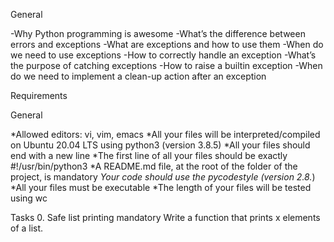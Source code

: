 General

-Why Python programming is awesome 
-What’s the difference between errors and exceptions
-What are exceptions and how to use them
-When do we need to use exceptions
-How to correctly handle an exception
-What’s the purpose of catching exceptions
-How to raise a builtin exception
-When do we need to implement a clean-up action after an exception

Requirements

General

*Allowed editors: vi, vim, emacs
*All your files will be interpreted/compiled on Ubuntu 20.04 LTS using python3 (version 3.8.5)
*All your files should end with a new line
*The first line of all your files should be exactly #!/usr/bin/python3
*A README.md file, at the root of the folder of the project, is mandatory
*Your code should use the pycodestyle (version 2.8.*)
*All your files must be executable
*The length of your files will be tested using wc

Tasks
0. Safe list printing
mandatory
Write a function that prints x elements of a list.
